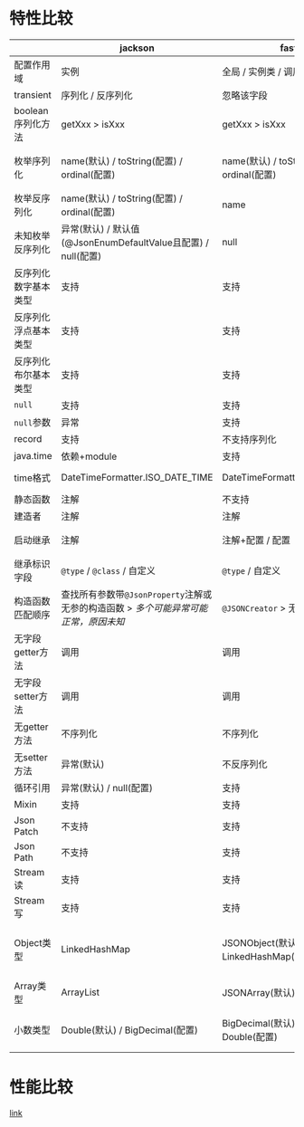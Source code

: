 # 特性比较
| | jackson | fastjson | fastjson2 |
|---|---|---|---|
| 配置作用域 | 实例 | 全局 / 实例类 / 调用 | 全局 / 实例类 / 调用 |
| transient | 序列化 / 反序列化 | 忽略该字段 | 忽略该字段 |
| boolean序列化方法 | getXxx > isXxx | getXxx > isXxx | isXxx > getXxx |
| 枚举序列化 | name(默认) / toString(配置) / ordinal(配置) | name(默认) / toString(配置) / ordinal(配置) | name(默认) / toString(配置) / ordinal(配置) |
| 枚举反序列化 | name(默认) / toString(配置) / ordinal(配置) | name | name |
| 未知枚举反序列化 | 异常(默认) / 默认值(@JsonEnumDefaultValue且配置) / null(配置) | null | null |
| 反序列化数字基本类型 | 支持 | 支持 | 支持 |
| 反序列化浮点基本类型 | 支持 | 支持 | 支持 |
| 反序列化布尔基本类型 | 支持 | 支持 | 支持 |
| `null` | 支持 | 支持 | 支持 |
| `null`参数 | 异常 | 支持 | 支持 |
| record | 支持 | 不支持序列化 | 支持 |
| java.time | 依赖+module | 支持 | 支持 |
| time格式 | DateTimeFormatter.ISO_DATE_TIME | DateTimeFormatter.ISO_DATE_TIME | yyyy-MM-dd HH:mm:ss |
| 静态函数 | 注解 | 不支持 | 不支持 |
| 建造者 | 注解 | 注解 | 注解 |
| 启动继承 | 注解 | 注解+配置 / 配置 | 注解+配置 / 配置(不安全) |
| 继承标识字段 | `@type` / `@class` / 自定义 | `@type` / 自定义 | `@type` / 自定义 |
| 构造函数匹配顺序 | 查找所有参数带`@JsonProperty`注解或无参的构造函数 > _多个可能异常可能正常，原因未知_ | `@JSONCreator` > 无参 > 随机 | `@JSONCreator` > 无参 > 随机 |
| 无字段getter方法 | 调用 | 调用 | 调用 |
| 无字段setter方法 | 调用 | 调用 | 调用 |
| 无getter方法 | 不序列化 | 不序列化 | 不序列化 |
| 无setter方法 | 异常(默认) | 不反序列化 | 不反序列化 |
| 循环引用 | 异常(默认) / null(配置) | 支持 | 异常(默认) |
| Mixin | 支持 | 支持 | 支持 |
| Json Patch | 不支持 | 支持 | 不支持 |
| Json Path | 不支持 | 支持 | 部分支持，部分错误 |
| Stream读 | 支持 | 支持 | 支持 |
| Stream写 | 支持 | 支持 | 支持 |
| Object类型 | LinkedHashMap | JSONObject(默认) / LinkedHashMap(配置) | JSONObject(默认) / LinkedHashMap(配置) |
| Array类型 | ArrayList | JSONArray(默认) / ArrayList(配置) | JSONArray(默认) / ArrayList(配置) |
| 小数类型 | Double(默认) / BigDecimal(配置) | BigDecimal(默认) / Float(配置) / Double(配置) | BigDecimal(默认) / Float(配置) / Double(配置) |

# 性能比较
[link](https://github.com/alibaba/fastjson2/wiki/fastjson_benchmark)